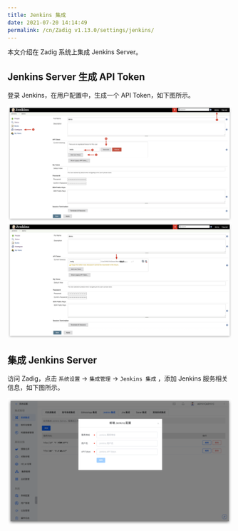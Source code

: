 ```yaml
---
title: Jenkins 集成
date: 2021-07-20 14:14:49
permalink: /cn/Zadig v1.13.0/settings/jenkins/
---
```


本文介绍在 Zadig 系统上集成 Jenkins Server。

## Jenkins Server 生成 API Token

登录 Jenkins，在用户配置中，生成一个 API Token，如下图所示。

![api-token](./_images/generate_jenkins_token_1.png)
![api-token](./_images/generate_jenkins_token_2.png)

## 集成 Jenkins Server

访问 Zadig，点击 `系统设置` ->  `集成管理` -> `Jenkins 集成` ，添加 Jenkins 服务相关信息，如下图所示。

![add-jenkins-server](./_images/add_jenkins_server.png)